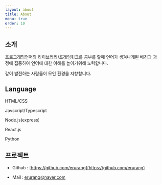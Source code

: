 ```yaml
---
layout: about
title: About
menu: true
order: 10
---
```


## 소개

프로그래밍언어와 라이브러리/프레임워크를 공부를 할때 언어가 생겨나게된 배경과 과정에 집중하여 언어에 대한 이해를 높이기위해 노력합니다.

같이 발전하는 사람들이 모인 환경을 지향합니다.

## Language

HTML/CSS 

Javscript/Typescript

Node.js(express)

React.js

Python

## 프로젝트

- Github : [https://github.com/erurang](https://github.com/erurang)

- Mail : [erurang@naver.com](erurang@naver.com)

